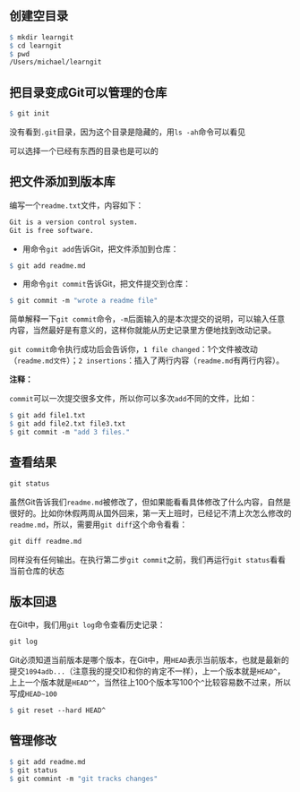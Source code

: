 ## 创建空目录

```makefile
$ mkdir learngit
$ cd learngit
$ pwd
/Users/michael/learngit
```

## 把目录变成Git可以管理的仓库

```makefile
$ git init
```

没有看到`.git`目录，因为这个目录是隐藏的，用`ls -ah`命令可以看见

可以选择一个已经有东西的目录也是可以的

## 把文件添加到版本库

编写一个`readme.txt`文件，内容如下：

```makefile
Git is a version control system.
Git is free software.
```

+ 用命令`git add`告诉Git，把文件添加到仓库：

```makefile
$ git add readme.md
```

+ 用命令`git commit`告诉Git，把文件提交到仓库：

```makefile
$ git commit -m "wrote a readme file"
```

简单解释一下`git commit`命令，`-m`后面输入的是本次提交的说明，可以输入任意内容，当然最好是有意义的，这样你就能从历史记录里方便地找到改动记录。

`git commit`命令执行成功后会告诉你，`1 file changed`：1个文件被改动（`readme.md文件`）；`2 insertions`：插入了两行内容（`readme.md`有两行内容）。

**注释：**

`commit`可以一次提交很多文件，所以你可以多次`add`不同的文件，比如：

```makefile
$ git add file1.txt
$ git add file2.txt file3.txt
$ git commit -m "add 3 files."
```

## 查看结果

```makefile
git status
```

虽然Git告诉我们`readme.md`被修改了，但如果能看看具体修改了什么内容，自然是很好的。比如你休假两周从国外回来，第一天上班时，已经记不清上次怎么修改的`readme.md`，所以，需要用`git diff`这个命令看看：

```makefile
git diff readme.md
```

同样没有任何输出。在执行第二步`git commit`之前，我们再运行`git status`看看当前仓库的状态

## 版本回退

在Git中，我们用`git log`命令查看历史记录：

```makefile
git log
```

Git必须知道当前版本是哪个版本，在Git中，用`HEAD`表示当前版本，也就是最新的提交`1094adb...`（注意我的提交ID和你的肯定不一样），上一个版本就是`HEAD^`，上上一个版本就是`HEAD^^`，当然往上100个版本写100个`^`比较容易数不过来，所以写成`HEAD~100`

```makefile
$ git reset --hard HEAD^
```

## 管理修改

```makefile
$ git add readme.md
$ git status
$ git commint -m "git tracks changes"
```

